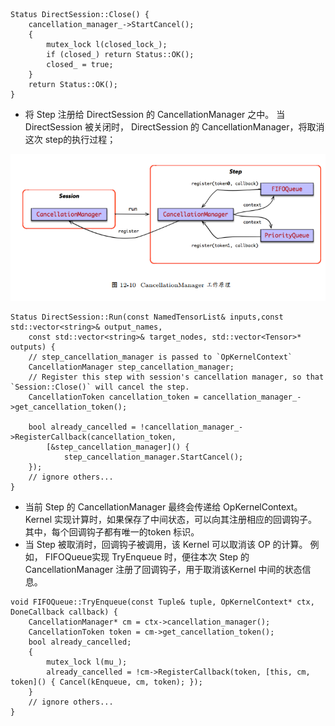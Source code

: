 
```
Status DirectSession::Close() {
    cancellation_manager_->StartCancel();
    {
        mutex_lock l(closed_lock_);
        if (closed_) return Status::OK();
        closed_ = true;
    }
    return Status::OK();
}
```
* 将 Step 注册给 DirectSession 的 CancellationManager 之中。
当 DirectSession 被关闭时， DirectSession 的 CancellationManager，将取消这次 step的执行过程；

![tensorflow_run_model_CancellationManager](readme/08.331-CancellationManager.png)

```
Status DirectSession::Run(const NamedTensorList& inputs,const std::vector<string>& output_names,
    const std::vector<string>& target_nodes, std::vector<Tensor>* outputs) {
    // step_cancellation_manager is passed to `OpKernelContext`
    CancellationManager step_cancellation_manager;
    // Register this step with session's cancellation manager, so that `Session::Close()` will cancel the step.
    CancellationToken cancellation_token = cancellation_manager_->get_cancellation_token();
    
    bool already_cancelled = !cancellation_manager_->RegisterCallback(cancellation_token, 
        [&step_cancellation_manager]() {   
            step_cancellation_manager.StartCancel();
    });
    // ignore others...
}
```
* 当前 Step 的 CancellationManager 最终会传递给 OpKernelContext。
Kernel 实现计算时，如果保存了中间状态，可以向其注册相应的回调钩子。其中，每个回调钩子都有唯一的token 标识。
* 当 Step 被取消时，回调钩子被调用，该 Kernel 可以取消该 OP 的计算。
例如， FIFOQueue实现 TryEnqueue 时，便往本次 Step 的 CancellationManager 注册了回调钩子，用于取消该Kernel 中间的状态信息。
```
void FIFOQueue::TryEnqueue(const Tuple& tuple, OpKernelContext* ctx, DoneCallback callback) {
    CancellationManager* cm = ctx->cancellation_manager();
    CancellationToken token = cm->get_cancellation_token();
    bool already_cancelled;
    {
        mutex_lock l(mu_);
        already_cancelled = !cm->RegisterCallback(token, [this, cm, token]() { Cancel(kEnqueue, cm, token); });
    }
    // ignore others...
}
```
